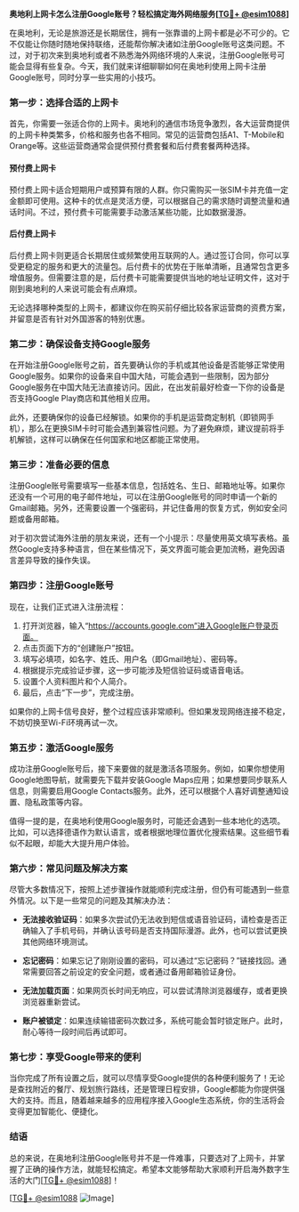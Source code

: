 **奥地利上网卡怎么注册Google账号？轻松搞定海外网络服务[[TG💪+ @esim1088](https://t.me/s/esim1088)]**

在奥地利，无论是旅游还是长期居住，拥有一张靠谱的上网卡都是必不可少的。它不仅能让你随时随地保持联络，还能帮你解决诸如注册Google账号这类问题。不过，对于初次来到奥地利或者不熟悉海外网络环境的人来说，注册Google账号可能会显得有些复杂。今天，我们就来详细聊聊如何在奥地利使用上网卡注册Google账号，同时分享一些实用的小技巧。

### **第一步：选择合适的上网卡**

首先，你需要一张适合你的上网卡。奥地利的通信市场竞争激烈，各大运营商提供的上网卡种类繁多，价格和服务也各不相同。常见的运营商包括A1、T-Mobile和Orange等。这些运营商通常会提供预付费套餐和后付费套餐两种选择。

#### **预付费上网卡**
预付费上网卡适合短期用户或预算有限的人群。你只需购买一张SIM卡并充值一定金额即可使用。这种卡的优点是灵活方便，可以根据自己的需求随时调整流量和通话时间。不过，预付费卡可能需要手动激活某些功能，比如数据漫游。

#### **后付费上网卡**
后付费上网卡则更适合长期居住或频繁使用互联网的人。通过签订合同，你可以享受更稳定的服务和更大的流量包。后付费卡的优势在于账单清晰，且通常包含更多增值服务。但需要注意的是，后付费卡可能需要提供当地的地址证明文件，这对于刚到奥地利的人来说可能会有点麻烦。

无论选择哪种类型的上网卡，都建议你在购买前仔细比较各家运营商的资费方案，并留意是否有针对外国游客的特别优惠。

### **第二步：确保设备支持Google服务**

在开始注册Google账号之前，首先要确认你的手机或其他设备是否能够正常使用Google服务。如果你的设备来自中国大陆，可能会遇到一些限制，因为部分Google服务在中国大陆无法直接访问。因此，在出发前最好检查一下你的设备是否支持Google Play商店和其他相关应用。

此外，还要确保你的设备已经解锁。如果你的手机是运营商定制机（即锁网手机），那么在更换SIM卡时可能会遇到兼容性问题。为了避免麻烦，建议提前将手机解锁，这样可以确保在任何国家和地区都能正常使用。

### **第三步：准备必要的信息**

注册Google账号需要填写一些基本信息，包括姓名、生日、邮箱地址等。如果你还没有一个可用的电子邮件地址，可以在注册Google账号的同时申请一个新的Gmail邮箱。另外，还需要设置一个强密码，并记住备用的恢复方式，例如安全问题或备用邮箱。

对于初次尝试海外注册的朋友来说，还有一个小提示：尽量使用英文填写表格。虽然Google支持多种语言，但在某些情况下，英文界面可能会更加流畅，避免因语言差异导致的操作失误。

### **第四步：注册Google账号**

现在，让我们正式进入注册流程：

1. 打开浏览器，输入“https://accounts.google.com”进入Google账户登录页面。
2. 点击页面下方的“创建账户”按钮。
3. 填写必填项，如名字、姓氏、用户名（即Gmail地址）、密码等。
4. 根据提示完成验证步骤，这一步可能涉及短信验证码或语音电话。
5. 设置个人资料图片和个人简介。
6. 最后，点击“下一步”，完成注册。

如果你的上网卡信号良好，整个过程应该非常顺利。但如果发现网络连接不稳定，不妨切换至Wi-Fi环境再试一次。

### **第五步：激活Google服务**

成功注册Google账号后，接下来要做的就是激活各项服务。例如，如果你想使用Google地图导航，就需要先下载并安装Google Maps应用；如果想要同步联系人信息，则需要启用Google Contacts服务。此外，还可以根据个人喜好调整通知设置、隐私政策等内容。

值得一提的是，在奥地利使用Google服务时，可能还会遇到一些本地化的选项。比如，可以选择德语作为默认语言，或者根据地理位置优化搜索结果。这些细节看似不起眼，却能大大提升用户体验。

### **第六步：常见问题及解决方案**

尽管大多数情况下，按照上述步骤操作就能顺利完成注册，但仍有可能遇到一些意外情况。以下是一些常见的问题及其解决办法：

- **无法接收验证码**：如果多次尝试仍无法收到短信或语音验证码，请检查是否正确输入了手机号码，并确认该号码是否支持国际漫游。此外，也可以尝试更换其他网络环境测试。
  
- **忘记密码**：如果忘记了刚刚设置的密码，可以通过“忘记密码？”链接找回。通常需要回答之前设定的安全问题，或者通过备用邮箱验证身份。

- **无法加载页面**：如果网页长时间无响应，可以尝试清除浏览器缓存，或者更换浏览器重新尝试。

- **账户被锁定**：如果连续输错密码次数过多，系统可能会暂时锁定账户。此时，耐心等待一段时间后再试即可。

### **第七步：享受Google带来的便利**

当你完成了所有设置之后，就可以尽情享受Google提供的各种便利服务了！无论是查找附近的餐厅、规划旅行路线，还是管理日程安排，Google都能为你提供强大的支持。而且，随着越来越多的应用程序接入Google生态系统，你的生活将会变得更加智能化、便捷化。

### **结语**

总的来说，在奥地利注册Google账号并不是一件难事，只要选对了上网卡，并掌握了正确的操作方法，就能轻松搞定。希望本文能够帮助大家顺利开启海外数字生活的大门[[TG💪+ @esim1088](https://t.me/s/esim1088)]！

[[TG💪+ @esim1088](https://t.me/s/esim1088) ![Image](https://i.postimg.cc/4NQfJmqS/Snipaste-2025-05-13-00-14-12.png)]